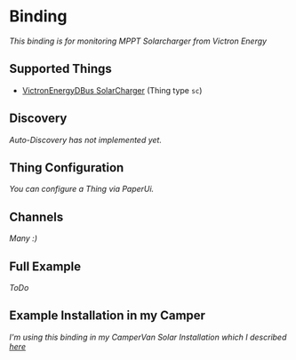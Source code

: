 # <bindingName> Binding

_This binding is for monitoring MPPT Solarcharger from Victron Energy_

## Supported Things

- [VictronEnergyDBus SolarCharger](https://www.victronenergy.com/solar-charge-controllers) (Thing type `sc`)

## Discovery

_Auto-Discovery has not implemented yet._


## Thing Configuration

_You can configure a Thing via PaperUi._

## Channels

_Many :)_

## Full Example

_ToDo_

## Example Installation in my Camper

_I'm using this binding in my CamperVan Solar Installation which I described [here](http://thejollyjumper.de/2018/10/18/elektrik/)_

